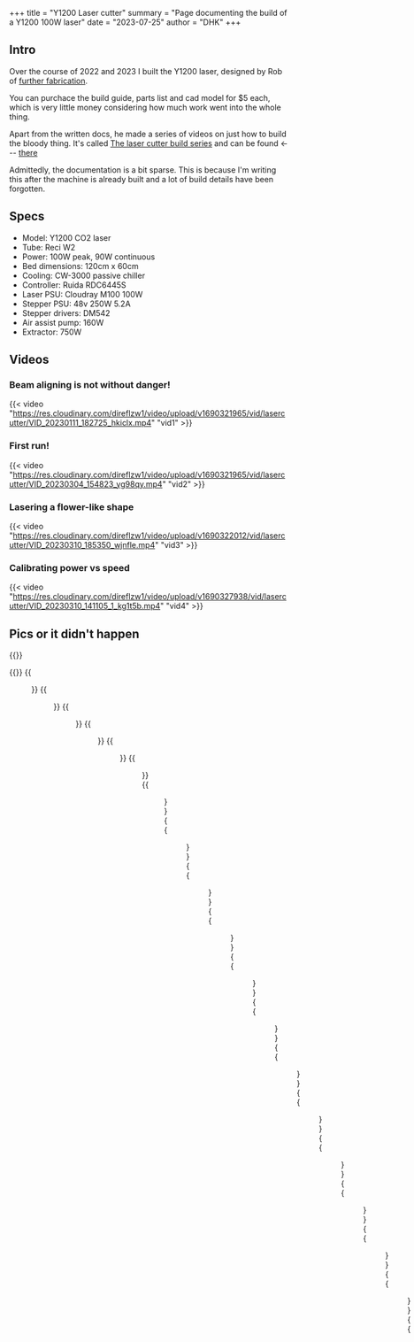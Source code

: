 +++
title = "Y1200 Laser cutter"
summary = "Page documenting the build of a Y1200 100W laser"
date = "2023-07-25"
author = "DHK"
+++

## Intro
Over the course of 2022 and 2023 I built the Y1200 laser, designed by Rob of [further fabrication](https://www.furtherfabrication.com). 

You can purchace the build guide, parts list and cad model for $5 each, which is very
little money considering how much work went into the whole thing. 

Apart from the written docs, he made a series of
videos on just how to build the bloody thing. It's called [The laser cutter build series](https://www.youtube.com/watch?v=t4BfQGhhbOQ&list=PLT2B-jiRa_P4blv69gIPtibwSavtNRHN4) and can be found <--- [there](https://www.youtube.com/watch?v=dQw4w9WgXcQ)

Admittedly, the documentation is a bit sparse. This is because I'm writing this after the machine is already built and a lot of
build details have been forgotten. 

## Specs
* Model: Y1200 CO2 laser
* Tube: Reci W2
* Power: 100W peak, 90W continuous
* Bed dimensions: 120cm x 60cm
* Cooling: CW-3000 passive chiller
* Controller: Ruida RDC6445S
* Laser PSU: Cloudray M100 100W
* Stepper PSU: 48v 250W 5.2A
* Stepper drivers: DM542
* Air assist pump: 160W
* Extractor: 750W



## Videos

### Beam aligning is not without danger!
{{< video "https://res.cloudinary.com/direflzw1/video/upload/v1690321965/vid/lasercutter/VID_20230111_182725_hkiclx.mp4" "vid1" >}}

### First run!
{{< video "https://res.cloudinary.com/direflzw1/video/upload/v1690321965/vid/lasercutter/VID_20230304_154823_yg98qy.mp4" "vid2" >}}

### Lasering a flower-like shape
{{< video "https://res.cloudinary.com/direflzw1/video/upload/v1690322012/vid/lasercutter/VID_20230310_185350_wjnfle.mp4" "vid3" >}}

### Calibrating power vs speed
{{< video "https://res.cloudinary.com/direflzw1/video/upload/v1690327938/vid/lasercutter/VID_20230310_141105_1_kg1t5b.mp4" "vid4" >}}


## Pics or it didn't happen

{{<load-photoswipe>}}

{{<gallery>}}
{{<figure link="https://res.cloudinary.com/direflzw1/image/upload/w_0.5/v1690264740/img/lasercutter/yjmh69ghtdyo0bb4rrwu.jpg">}}
{{<figure link="https://res.cloudinary.com/direflzw1/image/upload/w_0.5/v1690264775/img/lasercutter/irvssai3x5zwwblpkas4.jpg">}}
{{<figure link="https://res.cloudinary.com/direflzw1/image/upload/w_0.5/v1690264809/img/lasercutter/ybtymzinu1obva8bdxe3.jpg">}}
{{<figure link="https://res.cloudinary.com/direflzw1/image/upload/w_0.5/v1690264832/img/lasercutter/lfs1pcksiofiagqphigs.jpg">}}
{{<figure link="https://res.cloudinary.com/direflzw1/image/upload/w_0.5/v1690264853/img/lasercutter/pove0iwgoz7lfinfasp5.jpg">}}
{{<figure link="https://res.cloudinary.com/direflzw1/image/upload/w_0.5/v1690264887/img/lasercutter/dcudrircjn2zdrpjricl.jpg">}}
{{<figure link="https://res.cloudinary.com/direflzw1/image/upload/w_0.5/v1690264908/img/lasercutter/lxljlu07zvxi9hd4xgov.jpg">}}
{{<figure link="https://res.cloudinary.com/direflzw1/image/upload/w_0.5/v1690264943/img/lasercutter/sbu6obrziyjkzo8gk0tc.jpg">}}
{{<figure link="https://res.cloudinary.com/direflzw1/image/upload/w_0.5/v1690264961/img/lasercutter/uvr4scdzniuxp8tzbfej.jpg">}}
{{<figure link="https://res.cloudinary.com/direflzw1/image/upload/w_0.5/v1690264998/img/lasercutter/t4z4rten3bdmreqnaopf.jpg">}}
{{<figure link="https://res.cloudinary.com/direflzw1/image/upload/w_0.5/v1690265044/img/lasercutter/avopp1vfahuwvn2tcvtd.jpg">}}
{{<figure link="https://res.cloudinary.com/direflzw1/image/upload/w_0.5/v1690265075/img/lasercutter/blyc9zjqizcknodlwomw.jpg">}}
{{<figure link="https://res.cloudinary.com/direflzw1/image/upload/w_0.5/v1690265100/img/lasercutter/tg9zooviuwizpddoexzs.jpg">}}
{{<figure link="https://res.cloudinary.com/direflzw1/image/upload/w_0.5/v1690265145/img/lasercutter/aomnktnxn66dvrpyg2mx.jpg">}}
{{<figure link="https://res.cloudinary.com/direflzw1/image/upload/w_0.5/v1690265187/img/lasercutter/sq8guvithwfexyy4anzc.jpg">}}
{{<figure link="https://res.cloudinary.com/direflzw1/image/upload/w_0.5/v1690265256/img/lasercutter/cfmn04rrzzccjq7ikgav.jpg">}}
{{<figure link="https://res.cloudinary.com/direflzw1/image/upload/w_0.5/v1690265315/img/lasercutter/r0m9bnklddp8aomz2rz0.jpg">}}
{{<figure link="https://res.cloudinary.com/direflzw1/image/upload/w_0.5/v1690265362/img/lasercutter/pxqdv7tvojhd5m0fkz4r.jpg">}}
{{<figure link="https://res.cloudinary.com/direflzw1/image/upload/w_0.5/v1690265397/img/lasercutter/xrb57egaux843anqwtfz.jpg">}}
{{<figure link="https://res.cloudinary.com/direflzw1/image/upload/w_0.5/v1690265439/img/lasercutter/vrpgbdqgaehxp1vmaryj.jpg">}}
{{<figure link="https://res.cloudinary.com/direflzw1/image/upload/w_0.5/v1690265461/img/lasercutter/l4kzp3g6hcse5zjvic79.jpg">}}
{{<figure link="https://res.cloudinary.com/direflzw1/image/upload/w_0.5/v1690265479/img/lasercutter/fetgxa4bhy7geb4rygf8.jpg">}}
{{<figure link="https://res.cloudinary.com/direflzw1/image/upload/w_0.5/v1690265508/img/lasercutter/urdkigqlfacqos1wqekn.jpg">}}
{{<figure link="https://res.cloudinary.com/direflzw1/image/upload/w_0.5/v1690265545/img/lasercutter/tiw4vrjy2tona7ltoskw.jpg">}}
{{<figure link="https://res.cloudinary.com/direflzw1/image/upload/w_0.5/v1690265581/img/lasercutter/w3m52wxqebnhewvkxdmf.jpg">}}
{{<figure link="https://res.cloudinary.com/direflzw1/image/upload/w_0.5/v1690265598/img/lasercutter/yevmsia32as86ab34ljc.jpg">}}
{{<figure link="https://res.cloudinary.com/direflzw1/image/upload/w_0.5/v1690265635/img/lasercutter/vkrlwc8yqxqjr5oxwl1q.jpg">}}
{{<figure link="https://res.cloudinary.com/direflzw1/image/upload/w_0.5/v1690265667/img/lasercutter/jgyh4rhi2iiwy72irrbe.jpg">}}
{{<figure link="https://res.cloudinary.com/direflzw1/image/upload/w_0.5/v1690265694/img/lasercutter/azyijkv9hmep7ciwrif0.jpg">}}
{{<figure link="https://res.cloudinary.com/direflzw1/image/upload/w_0.5/v1690265727/img/lasercutter/bw2ljwfofofkodmngxpv.jpg">}}
{{<figure link="https://res.cloudinary.com/direflzw1/image/upload/w_0.5/v1690265749/img/lasercutter/gdgxdhbyjnlnhekv9f9s.jpg">}}
{{<figure link="https://res.cloudinary.com/direflzw1/image/upload/w_0.5/v1690265769/img/lasercutter/aswyjldluvd14ntan2fj.jpg">}}
{{<figure link="https://res.cloudinary.com/direflzw1/image/upload/w_0.5/v1690265845/img/lasercutter/zs7tw0p2tfb0xqgnr33k.jpg">}}
{{</gallery>}}